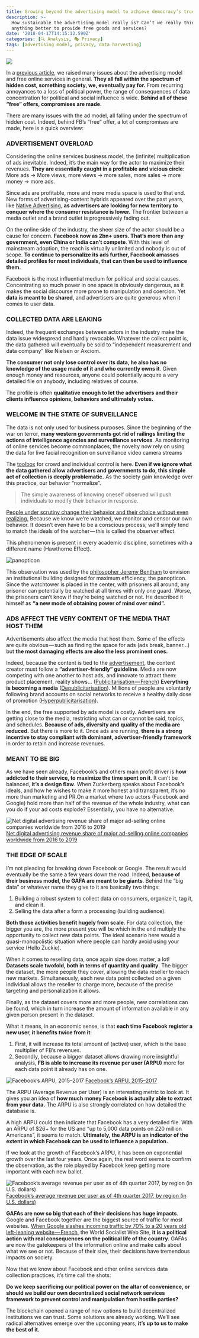 ```yaml
---
title: Growing beyond the advertising model to achieve democracy’s true potential
description: >-
  How sustainable the advertising model really is? Can’t we really think of
  anything better to provide free goods and services?
date: '2018-04-17T14:15:12.590Z'
categories: [🔍 Analysis, 🎭 Privacy]
tags: [advertising model, privacy, data harvesting]
---
```


![](/img/2018/ad-model/cover.jpeg)

In a [previous article](https://medium.com/@BBerdah/facebook-x-cambridge-analytica-the-hidden-cost-of-free-services-3f5724e80baf), we raised many issues about the advertising model and free online services in general. **They all fall within the spectrum of hidden cost, something society, we, eventually pay for.** From recurring annoyances to a loss of political power, the range of consequences of data concentration for political and social influence is wide. **Behind all of these “free” offers, compromises are made**.

There are many issues with the ad model, all falling under the spectrum of hidden cost. Indeed, behind FB’s “free” offer, a lot of compromises are made, here is a quick overview:

### ADVERTISEMENT OVERLOAD

Considering the online services business model, the (infinite) multiplication of ads inevitable. Indeed, it’s the main way for the actor to maximize their revenues. **They are essentially caught in a profitable and vicious circle**: More ads -> More views, more views -> more sales, more sales -> more money -> more ads.

Since ads are profitable, more and more media space is used to that end. New forms of advertising-content hybrids appeared over the past years, like [Native Advertising](https://techscience.org/a/2015121503/), **as advertisers are looking for new territory to conquer where the consumer resistance is lower.** The frontier between a media outlet and a brand outlet is progressively fading out.

On the online side of the industry, the sheer size of the actor should be a cause for concern. **Facebook now as 2bn+ users. That’s more than any government, even China or India can’t compete**. With this level of mainstream adoption, the reach is virtually unlimited and nobody is out of scope. **To continue to personalize its ads further, Facebook amasses detailed profiles for most individuals, that can then be used to influence them.**

Facebook is the most influential medium for political and social causes. Concentrating so much power in one space is obviously dangerous, as it makes the social discourse more prone to manipulation and coercion. Yet **data is meant to be shared**, and advertisers are quite generous when it comes to user data.

### COLLECTED DATA ARE LEAKING

Indeed, the frequent exchanges between actors in the industry make the data issue widespread and hardly revocable. Whatever the collect point is, the data gathered will eventually be sold to “independent measurement and data company” like Nielsen or Axciom.

**The consumer not only lose control over its data, he also has no knowledge of the usage made of it and who currently owns it**. Given enough money and resources, anyone could potentially acquire a very detailed file on anybody, including relatives of course.

The profile is often **qualitative enough to let the advertisers and their clients influence opinions, behaviors and ultimately votes.**

### WELCOME IN THE STATE OF SURVEILLANCE

The data is not only used for business purposes. Since the beginning of the war on terror, **many western governments got rid of railings limiting the actions of intelligence agencies and surveillance services**. As monitoring of online services become commonplaces, the novelty now rely on using the data for live facial recognition on surveillance video camera streams

The [toolbox](https://hackernoon.com/tagged/toolbox) for crowd and individual control is here. **Even if we ignore what the data gathered allow advertisers and governments to do, this simple act of collection is deeply problematic.** As the society gain knowledge over this practice, our behavior “normalize”.

> The simple awareness of knowing oneself observed will push individuals to modify their behavior in response.

[People under scrutiny change their behavior and their choice without even realizing.](http://www.bbc.com/future/story/20140209-being-watched-why-thats-good) Because we know we’re watched, we monitor and censor our own behavior. It doesn’t even have to be a conscious process; we’ll simply tend to match the ideals of the watcher — this is called the observer effect.

This phenomenon is present in every academic discipline, sometimes with a different name (Hawthorne Effect).

![panopticon](/img/2018/ad-model/panopticon.jpg)

This observation was used by the [philosopher Jeremy Bentham](https://en.wikipedia.org/wiki/Jeremy_Bentham) to envision an institutional building designed for maximum efficiency, the panopticon. Since the watchtower is placed in the center, with prisoners all around, any prisoner can potentially be watched at all times with only one guard. Worse, the prisoners can’t know if they’re being watched or not. He described it himself as **“a new mode of obtaining power of mind over mind”.**

### ADS AFFECT THE VERY CONTENT OF THE MEDIA THAT HOST THEM

Advertisements also affect the media that host them. Some of the effects are quite obvious — such as finding the space for ads (ads break, banner…) but **the most damaging effects are also the less prominent ones.**

Indeed, because the content is tied to the [advertisement](https://hackernoon.com/tagged/advertisement), the content creator must follow a **“advertiser-friendly” guideline**. Media are now competing with one another to host ads, and innovate to attract them: product placement, reality shows… ([Publicitarisation — French](https://www.youtube.com/watch?time_continue=162&v=hr99HzCa0Kg)) **Everything is becoming a media** ([Depublicitarisation](https://www.youtube.com/watch?v=Cv5WLF6UdZc)). Millions of people are voluntarily following brand accounts on social networks to receive a healthy daily dose of promotion ([Hyperpublicitarisation](https://www.youtube.com/watch?v=8ZNOCKl-0Mc)).

In the end, the free supported by ads model is costly. Advertisers are getting close to the media, restricting what can or cannot be said, topics, and schedules. **Because of ads, diversity and quality of the media are reduced.** But there is more to it. Once ads are running, **there is a strong incentive to stay compliant with dominant, advertiser-friendly framework** in order to retain and increase revenues.

### MEANT TO BE BIG

As we have seen already, Facebook’s and others main profit driver is **how addicted to their service, to maximize the time spent on it**. It can’t be balanced, **it’s a design flaw**. When Zuckerberg speaks about Facebook’s ideals, and how he wishes to make it more honest and transparent, it’s no more than marketing and PR.On a market where two actors (Facebook and Google) hold more than half of the revenue of the whole industry, what can you do if your ad costs explode? Essentially, you have no alternative.

![[Net digital advertising revenue share of major ad-selling online companies worldwide from 2016 to 2019](https://www.statista.com/statistics/290629/digital-ad-revenue-share-of-major-ad-selling-companies-worldwide/)](/img/2018/ad-model/revenues.jpg)
[Net digital advertising revenue share of major ad-selling online companies worldwide from 2016 to 2019](https://www.statista.com/statistics/290629/digital-ad-revenue-share-of-major-ad-selling-companies-worldwide/)

### THE EDGE OF SCALE

I’m not pleading for breaking down Facebook or Google. The result would eventually be the same a few years down the road. Indeed, **because of their business model, the GAFA are meant to be giants**. Behind the “big data” or whatever name they give to it are basically two things:

1.  Building a robust system to collect data on consumers, organize it, tag it, and clean it.
2.  Selling the data after a form a processing (building audience).

**Both those activities benefit hugely from scale**. For data collection, the bigger you are, the more present you will be which in the end multiply the opportunity to collect new data points. The ideal scenario here would a quasi-monopolistic situation where people can hardly avoid using your service (Hello Zuckie).

When it comes to reselling data, once again size does matter, a lot! **Datasets scale twofold, both in terms of quantity and quality**. The bigger the dataset, the more people they cover, allowing the data reseller to reach new markets. Simultaneously, each new data point collected on a given individual allows the reseller to charge more, because of the precise targeting and personalization it allows.

Finally, as the dataset covers more and more people, new correlations can be found, which in turn increase the amount of information available in any given person present in the dataset.

What it means, in an economic sense, is that **each time Facebook register a new user, it benefits twice from it**:

1.  First, it will increase its total amount of (active) user, which is the base multiplier of FB’s revenues.
2.  Secondly, because a bigger dataset allows drawing more insightful analysis, **FB is able to increase its revenue per user (ARPU)** more for each data point it already has on one.

![[Facebook’s ARPU, 2015–2017](https://www.statista.com/statistics/251328/facebooks-average-revenue-per-user-by-region/)](/img/2018/ad-model/arpu.png)
[Facebook’s ARPU, 2015–2017](https://www.statista.com/statistics/251328/facebooks-average-revenue-per-user-by-region/)

The ARPU (Average Revenue per User) is an interesting metric to look at. It gives you an idea of **how much money Facebook is actually able to extract from your data.** The ARPU is also strongly correlated on how detailed the database is.

A high ARPU could then indicate that Facebook has a very detailed file. With an ARPU of $26+ for the US and “up to 5,000 data points on 220 million Americans”, it seems to match. **Ultimately, the ARPU is an indicator of the extent in which Facebook can be used to influence a population.**

If we look at the growth of Facebook’s ARPU, it has been on exponential growth over the last four years. Once again, the real word seems to confirm the observation, as the role played by Facebook keep getting more important with each new ballot.

![[Facebook’s average revenue per user as of 4th quarter 2017, by region (in U.S. dollars)](https://www.statista.com/statistics/251328/facebooks-average-revenue-per-user-by-region/)](/img/2018/ad-model/arpu-growth.jpg)
[Facebook’s average revenue per user as of 4th quarter 2017, by region (in U.S. dollars)](https://www.statista.com/statistics/251328/facebooks-average-revenue-per-user-by-region/)

**GAFAs are now so big that each of their decisions has huge impacts**. Google and Facebook together are the biggest source of traffic for most websites. [When Google slashes incoming traffic by 70% to a 20 years old left-leaning website — French](https://www.legrandsoir.info/un-nouvel-algorithme-de-google-limite-l-acces-aux-sites-web-progressistes-et-de-gauche.html), the World Socialist Web Site, **it is a political action with real consequences on the political life of the country**. GAFAs are now the gatekeepers of the information online and make calls about what we see or not. Because of their size, their decisions have tremendous impacts on society.

Now that we know about Facebook and other online services data collection practices, it’s time call the shots:

**Do we keep sacrificing our political power on the altar of convenience, or should we build our own decentralized social network services framework to prevent control and manipulation from hostile parties?**

The blockchain opened a range of new options to build decentralized institutions we can trust. Some solutions are already working. We’ll see radical alternatives emerge over the upcoming years, **it’s up to us to make the best of it.**